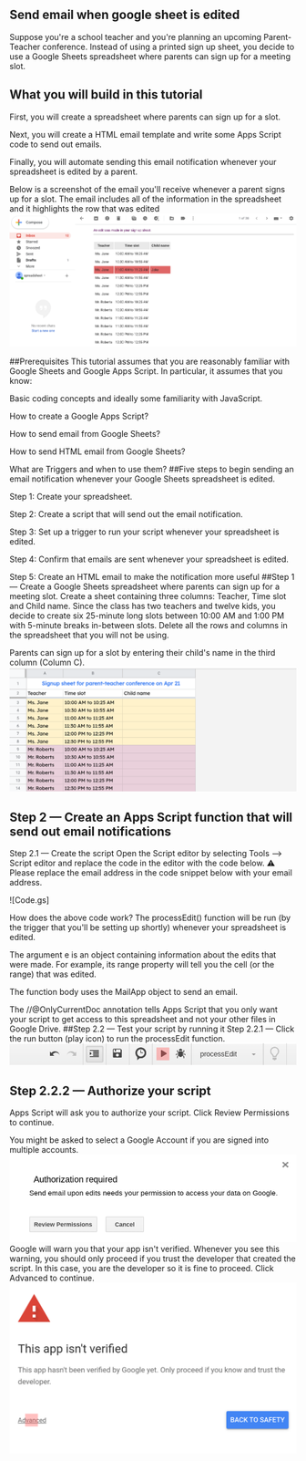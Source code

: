 ## Send email when google sheet is edited

Suppose you're a school teacher and you're planning an upcoming Parent-Teacher conference. Instead of using a printed sign up sheet, you decide to use a Google Sheets spreadsheet where parents can sign up for a meeting slot.
## What you will build in this tutorial
First, you will create a spreadsheet where parents can sign up for a slot.

Next, you will create a HTML email template and write some Apps Script code to send out emails.

Finally, you will automate sending this email notification whenever your spreadsheet is edited by a parent.

Below is a screenshot of the email you'll receive whenever a parent signs up for a slot. The email includes all of the information in the spreadsheet and it highlights the row that was edited
![Cupdate-php-new-directory-path](image/email1.png)

##Prerequisites
This tutorial assumes that you are reasonably familiar with Google Sheets and Google Apps Script. In particular, it assumes that you know:

Basic coding concepts and ideally some familiarity with JavaScript.

How to create a Google Apps Script?

How to send email from Google Sheets?

How to send HTML email from Google Sheets?

What are Triggers and when to use them?
##Five steps to begin sending an email notification whenever your Google Sheets spreadsheet is edited.

Step 1: Create your spreadsheet.

Step 2: Create a script that will send out the email notification.

Step 3: Set up a trigger to run your script whenever your spreadsheet is edited.

Step 4: Confirm that emails are sent whenever your spreadsheet is edited.

Step 5: Create an HTML email to make the notification more useful
##Step 1 — Create a Google Sheets spreadsheet where parents can sign up for a meeting slot.
Create a sheet containing three columns: Teacher, Time slot and Child name. Since the class has two teachers and twelve kids, you decide to create six 25-minute long slots between 10:00 AM and 1:00 PM with 5-minute breaks in-between slots. Delete all the rows and columns in the spreadsheet that you will not be using.

Parents can sign up for a slot by entering their child's name in the third column (Column C).
![image/update-php-files](image/email2.png)
## Step 2 — Create an Apps Script function that will send out email notifications
Step 2.1 — Create the script
Open the Script editor by selecting Tools —> Script editor and replace the code in the editor with the code below.
⚠ Please replace the email address in the code snippet below with your email address.

![Code.gs]

How does the above code work?
The processEdit() function will be run (by the trigger that you'll be setting up shortly) whenever your spreadsheet is edited.

The argument e is an object containing information about the edits that were made. For example, its range property will tell you the cell (or the range) that was edited.

The function body uses the MailApp object to send an email.

The //@OnlyCurrentDoc annotation tells Apps Script that you only want your script to get access to this spreadsheet and not your other files in Google Drive.
##Step 2.2 — Test your script by running it
Step 2.2.1 — Click the run button (play icon) to run the processEdit function.
![update-php-wamp-server-config](image/email3.png)
## Step 2.2.2 — Authorize your script

Apps Script will ask you to authorize your script. Click Review Permissions to continue.

You might be asked to select a Google Account if you are signed into multiple accounts.
![update-php-extensions-in-wamp](image/email4.png)
Google will warn you that your app isn't verified. Whenever you see this warning, you should only proceed if you trust the developer that created the script. In this case, you are the developer so it is fine to proceed. Click Advanced to continue.
![update-php-wamp-php-ini](image/email5.png)
